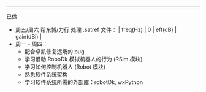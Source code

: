 

---
已做

- 周五/周六 帮东博/力行 处理 .satref 文件：
    |   freq(Hz)    |   0   |   eff(dB) |   gain(dBi)   |
- 周一 - 周四：
    - 配合卓凯修复远场的 bug
    - 学习借助 RoboDk 模拟机器人的行为 (RSim 模块)
    - 学习如何控制机器人 (Robot 模块)
    - 熟悉软件系统架构
    - 学习软件系统所需的外部库：robotDk, wxPython
